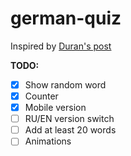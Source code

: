 # german-quiz

Inspired by [Duran's post](https://vk.com/wall-25336774_9795)

**TODO:**
- [x] Show random word
- [x] Counter
- [x] Mobile version
- [ ] RU/EN version switch
- [ ] Add at least 20 words
- [ ] Animations
